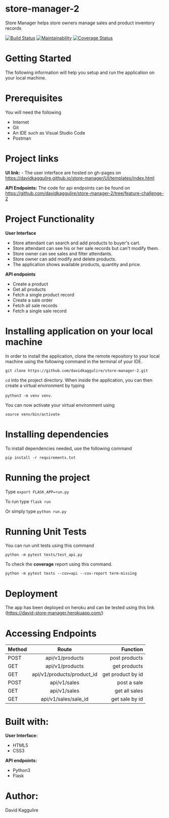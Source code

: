 # store-manager-2
Store Manager helps store owners manage sales and product inventory records

[![Build Status](https://travis-ci.org/davidkaggulire/store-manager-2.svg?branch=develop)](https://travis-ci.org/davidkaggulire/store-manager-2)
[![Maintainability](https://api.codeclimate.com/v1/badges/50796fb3922e9c5bdab6/maintainability)](https://codeclimate.com/github/davidkaggulire/store-manager-2/maintainability)
[![Coverage Status](https://coveralls.io/repos/github/davidkaggulire/store-manager-2/badge.svg?branch=develop)](https://coveralls.io/github/davidkaggulire/store-manager-2?branch=develop)

# Getting Started
The following information will help you setup and run the application on your local machine.

# Prerequisites
You will need the following

- Internet
- Git
- An IDE such as Visual Studio Code
- Postman

# Project links
**UI link:** - The user interface are hosted on gh-pages on https://davidkaggulire.github.io/store-manager/UI/templates/index.html

**API Endpoints:** The code for api endpoints can be found on https://github.com/davidkaggulire/store-manager-2/tree/feature-challenge-2

# Project Functionality

**User Interface**
- Store attendant can search and add products to buyer's cart.
- Store attendant can see his or her sale records but can't modify them.
- Store owner can see sales and filter attendants.
- Store owner can add modify and delete products.
- The application shows available products, quantity and price.

**API endpoints**
- Create a product
- Get all products
- Fetch a single product record
- Create a sale order
- Fetch all sale records
- Fetch a single sale record

# Installing application on your local machine
In order to install the application, clone the remote repository to your local machine using the following command in the terminal of your IDE.

`git clone https://github.com/davidkaggulire/store-manager-2.git`

`cd` into the project directory.
When inside the application, you can then create a virtual environment by typing 

`python3 -m venv venv`.

You can now activate your virtual environment using 

`source venv/bin/activate`

# Installing dependencies
To install dependencies needed, use the following command

 `pip install -r requirements.txt`

# Running the project
Type `export FLASK_APP=run.py`

To run type `flask run`

Or simply type `python run.py`

# Running Unit Tests
You can run unit tests using this command 


`python -m pytest tests/test_api.py` 
 
 
 To check the **coverage** report using this command.


`python -m pytest tests --cov=api --cov-report term-missing`

# Deployment
The app has been deployed on heroku and can be tested using this link (https://david-store-manager.herokuapp.com/)

# Accessing Endpoints

| Method        | Route           | Function  |
| ------------- |:-------------------:| -----:|
| POST  | api/v1/products   |post products      |
| GET   | api/v1/products    |get products   |
| GET   | api/v1/products/product_id  |   get product by id       |
| POST  | api/v1/sales   |post a sale        |
| GET   | api/v1/sales   |get all sales        |
| GET   | api/v1/sales/sale_id   |get sale by id        |

# Built with:
**User Interface:**
- HTML5
- CSS3

**API endpoints:**
- Python3
- Flask

# Author:
David Kaggulire

